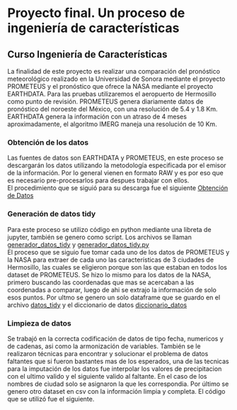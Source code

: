 # Proyecto final. Un proceso de ingeniería de características
## Curso Ingeniería de Características

La finalidad de este proyecto es realizar una comparación del pronóstico meteorológico realizado en la Universidad de Sonora mediante el proyecto PROMETEUS y el pronóstico que ofrece la NASA mediante el proyecto EARTHDATA. Para las pruebas utilizaremos el aeropuerto de Hermosillo como punto de revisión. 
PROMETEUS genera diariamente datos de pronóstico del noroeste del México, con una resolución de 5.4 y 1.8 Km.
EARTHDATA genera la información con un atraso de 4 meses aproximadamente, el algoritmo IMERG maneja una resolución de 10 Km.

### Obtención de los datos
Las fuentes de datos son EARTHDATA y PROMETEUS, en este proceso se descargarán los datos utilizando la metodología especificada por el emisor de la información. Por lo general vienen en formato RAW y es por eso que es necesario pre-procesarlos para despues trabajar con ellos.  
El procedimiento que se siguió para su descarga fue el siguiente [Obtención de Datos](obtencion_datos.md)

### Generación de datos tidy
Para este proceso se utilizo código en python mediante una libreta de jupyter, también se genero como script. Los archivos se llaman [generador_datos_tidy](codigo/generador_datos_tidy.ipynb) y [generador_datos_tidy.py](codigo/generador_datos_tidy.py)  
El proceso que se siguio fue tomar cada uno de los datos de PROMETEUS y la NASA para extraer de cada uno las características de 3 ciudades de Hermosillo, las cuales se eligieron porque son las que estaban en todos los dataset de PROMETEUS. Se hizo lo mismo para los datos de la NASA, primero buscando las coordenadas que mas se acercaban a las coordenadas a comparar, luego de ahi se extrajo la información de solo esos puntos. Por ultmo se genero un solo dataframe que se guardo en el archivo [datos_tidy](datos_tidy.csv) y el diccionario de datos [diccionario_datos](diccionario_datos.csv)

### Limpieza de datos
Se trabajó en la correcta codificación de datos de tipo fecha, numericos y de cadenas, asi como la armonización de variables. También se le realizaron técnicas para encontrar y solucionar el problema de datos faltantes que si fueron bastantes mas de los esperados, una de las tecnicas para la imputación de los datos fue interpolar los valores de precipitacion con el ultimo valido y el siguiente valido al faltante. En el caso de los nombres de ciudad solo se asignaron la que les correspondia. Por último se genero otro dataset en csv con la información limpia y completa.
El código que se utilizó fue el siguiente. 
  


